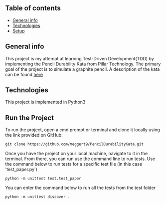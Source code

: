 ## Table of contents
* [General info](#general-info)
* [Technologies](#technologies)
* [Setup](#setup)

## General info
This project is my attempt at learning Test-Driven Development(TDD) by implementing the Pencil Durability Kata from Pillar Technology.
The primary goal of the project is to simulate a graphite pencil.
A description of the kata can be found [here](https://github.com/PillarTechnology/kata-pencil-durability)

## Technologies
This project is implemented in Python3

## Run the Project
To run the project, open a cmd prompt or terminal and clone it locally using the link provided on GitHub:
```
git clone https://github.com/meggert9/PencilDurabilityKata.git
```
Once you have the project on your local machine, navigate to it in the terminal.
From there, you can run use the command line to run tests.
Use the command below to run tests for a specific test file (in this case 'test_paper.py')

```
python -m unittest test.test_paper
```
You can enter the command below to run all the tests from the test folder

```
python -m unittest discover .
```

